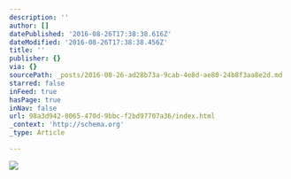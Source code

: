 ```yaml
---
description: ''
author: []
datePublished: '2016-08-26T17:38:38.616Z'
dateModified: '2016-08-26T17:38:38.456Z'
title: ''
publisher: {}
via: {}
sourcePath: _posts/2016-08-26-ad28b73a-9cab-4e8d-ae80-24b8f3aa8e2d.md
starred: false
inFeed: true
hasPage: true
inNav: false
url: 98a3d942-0065-470d-9bbc-f2bd97707a36/index.html
_context: 'http://schema.org'
_type: Article

---
```

![](https://the-grid-user-content.s3-us-west-2.amazonaws.com/e4d39987-bf75-4372-bc7b-c8f64694824d.jpg)